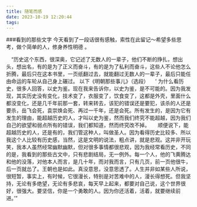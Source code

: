 ```yaml
---
title: 随笔而感
date: 2023-10-19 12:20:44
tags:
---
```


###看到的那些文字
今天看到了一段话很有感触，索性在此留记～希望多些思考，做个简单的人，修身养性明德 。

 “历史这个东西，很深奥，它记述了无数人的一辈子，他们不断的挣扎，想出头，想出名，有的是为了正义而奋斗，有的是为了私利而奋斗，这些人不论他怎么折腾，最后只在这本书里，一页纸翻过去，就能翻过无数人的一辈子，最后只能任由命运的车轮从自己身上碾过。
以下《明朝那些事儿》（选段）
 ’ 为什么看历史，很多人回答，以史为鉴。现在我来告诉你，以史为鉴，是不可能的。因为我发现，其实历史没有变化，技术变了，衣服变了，饮食变了，这都是外壳，里面什么都没变化，还是几千年前那一套，转来转去，该犯的错误还是要犯，该杀的人还是要杀，岳飞会死，袁崇焕会死、再过一千年，还是会死。所有发生的，是因为它有发生的理由，能超越历史的人，才叫以史为鉴，然而我们终究不能超越，因为我们自己的欲望和弱点所有的错误，我们都知道，然而终究改不掉。
  顺便说下，能超越历史的人，还是有的，我们管这种人，叫做圣人。因为看得历史比较多、所以我这个人比较有历史感，当然，这是文明的说法，粗点讲，就是悲观。这并非开玩笑，我本人虽然经常幽默幽默，但对很多事情都很悲观，因为我经常看历史，不同的是，我看到的那些古文中，只有悲剧结局，无一例外。每一个人，他的飞黄腾达和他的没落，对他本人而言，是几十年，而对我而言，只有几页，前一页他很牛，后一页就怂了。王朝也是如此。真没意思，没意思透了。人生并非如某些人所说，很短暂，事实上，有时候，它很漫长，特别是对苦难中的人，漫长得想死。但我坚持，无论有多绝望，无论有多悲哀，每天早上起来，都要对自己说，这个世界很好，很强大。要坚信，你是一个勇敢的人。因为你还活着，活着，就要继续前进。’”
